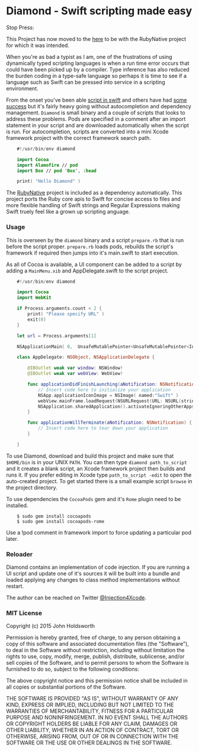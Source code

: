 
# Diamond - Swift scripting made easy

Stop Press:

This Project has now moved to the [here](https://github.com/RubyNative/Diamond)
to be with the RubyNative project for which it was intended.

When you're as bad a typist as I am, one of the frustrations of using dynamically typed
scripting languages is when a run time error occurs that could have been picked up 
by a compiler. Type inference has also reduced the burden coding in a type-safe
language so perhaps it is time to see if a language such as Swift can be
pressed into service in a scripting environment.

From the onset you've been able [script in swift](http://nomothetis.svbtle.com/swift-for-scripting)
and others have had [some success](https://realm.io/news/swift-scripting/)
but it's fairly heavy going without autocompletion and dependency management.
`Diamond` is small binary and a couple of scripts that looks to address 
these problems. Pods are specified in a comment after an import statement 
in your script and are downloaded automatically when the script is run.
For autocompletion, scripts are converted into a mini Xcode framework
project with the correct framework search path.

```Swift
    #!/usr/bin/env diamond

    import Cocoa
    import Alamofire // pod
    import Box // pod 'Box', :head

    print( "Hello Diamond" )
```

The [RubyNative](https://github.com/RubyNative/RubyNative) project is included as a
dependency automatically. This project ports the Ruby core apis to Swift for concise
access to files and more flexible handling of Swift strings and Regular Expressions
making Swift truely feel like a grown up scripting anguage.

### Usage

This is overseen by the `diamond` binary and a script `prepare.rb` that is
run before the script proper. `prepare.rb` loads pods, rebuilds the script's
framework if required then jumps into it's main.swift to start execution.

As all of Cocoa is available, a UI component can be added to a script by
adding a `MainMenu.xib` and AppDelegate.swift to the script project.

```Swift
    #!/usr/bin/env diamond

    import Cocoa
    import WebKit

    if Process.arguments.count < 2 {
        print( "Please specify URL" )
        exit(0)
    }

    let url = Process.arguments[1]

    NSApplicationMain( 0,  UnsafeMutablePointer<UnsafeMutablePointer<Int8>>(nil) )

    class AppDelegate: NSObject, NSApplicationDelegate {

        @IBOutlet weak var window: NSWindow!
        @IBOutlet weak var webView: WebView!

        func applicationDidFinishLaunching(aNotification: NSNotification) {
            // Insert code here to initialize your application
            NSApp.applicationIconImage = NSImage( named:"Swift" )
            webView.mainFrame.loadRequest(NSURLRequest(URL: NSURL(string: url)!))
            NSApplication.sharedApplication().activateIgnoringOtherApps( true )
        }

        func applicationWillTerminate(aNotification: NSNotification) {
            // Insert code here to tear down your application
        }

    }
```

To use Diamond, download and build this project and make sure that `$HOME/bin`
is in your UNIX `PATH`. You can then type `diamond path_to_script` and it creates
a blank script, an Xcode framework project then builds and runs it. If you prefer 
editing in Xcode type `path_to_script -edit` to open the auto-created project.
To get started there is a small example script `browse` in the project directory.

To use dependencies the `CocoaPods` gem and it's `Rome` plugin need to be installed.

```
    $ sudo gem install cocoapods
    $ sudo gem install cocoapods-rome
```

Use a !pod comment in framework import to force updating a particular pod later.

### Reloader

Diamond contains an implementation of code injection. If you are running a
UI script and update one of it's sources it will be built into a bundle
and loaded applying any changes to class method implementations without restart.

The author can be reached on Twitter
[@Injection4Xcode](https://twitter.com/#!/@Injection4Xcode).

### MIT License

Copyright (c) 2015 John Holdsworth

Permission is hereby granted, free of charge, to any person obtaining a copy
of this software and associated documentation files (the "Software"), to deal
in the Software without restriction, including without limitation the rights
to use, copy, modify, merge, publish, distribute, sublicense, and/or sell
copies of the Software, and to permit persons to whom the Software is
furnished to do so, subject to the following conditions:

The above copyright notice and this permission notice shall be included in
all copies or substantial portions of the Software.

THE SOFTWARE IS PROVIDED "AS IS", WITHOUT WARRANTY OF ANY KIND, EXPRESS OR
IMPLIED, INCLUDING BUT NOT LIMITED TO THE WARRANTIES OF MERCHANTABILITY,
FITNESS FOR A PARTICULAR PURPOSE AND NONINFRINGEMENT. IN NO EVENT SHALL THE
AUTHORS OR COPYRIGHT HOLDERS BE LIABLE FOR ANY CLAIM, DAMAGES OR OTHER
LIABILITY, WHETHER IN AN ACTION OF CONTRACT, TORT OR OTHERWISE, ARISING FROM,
OUT OF OR IN CONNECTION WITH THE SOFTWARE OR THE USE OR OTHER DEALINGS IN
THE SOFTWARE.
